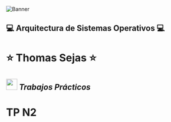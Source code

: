 <!--Banner-->
![Banner](https://cdn.discordapp.com/attachments/757743068656173097/1231472508574765177/logo.png?ex=66371525&is=6624a025&hm=712e4b0321079dd680512fbfeea88eaeaa87cf188e534561e40bb3c72524652c&)

## :computer: Arquitectura de Sistemas Operativos :computer: ##
# :star: Thomas Sejas :star: #

## <img src="https://media.giphy.com/media/ObNTw8Uzwy6KQ/giphy.gif" width="30">&nbsp;***Trabajos Prácticos***

<header align="left">
   <h1 align="left">TP N2
</header>